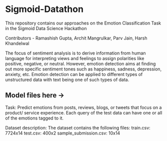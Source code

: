 # Sigmoid-Datathon
This repository contains our approaches on the Emotion Classification Task in the Sigmoid Data Science Hackathon 

Contributors - Ramashish Gupta, Archit Mangrulkar, Parv Jain, Harsh Khandelwal  

The focus of sentiment analysis is to derive information from human language for interpreting views and feelings to assign polarities like positive, negative, or neutral. However, emotion detection aims at finding out more specific sentiment tones such as happiness, sadness, depression, anxiety, etc. Emotion detection can be applied to different types of unstructured data with text being one of such types of data.

## Model files here -> 
Task:
Predict emotions from posts, reviews, blogs, or tweets that focus on a product/ service experience. Each query of the test data can have one or all of the emotions tagged to it.

Dataset description:
The dataset contains the following files: train.csv: 7724x14 test.csv: 400x2 sample_submission.csv: 10x14
